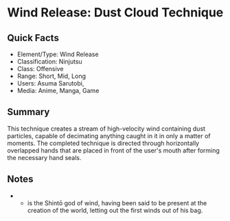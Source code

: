 # Wind Release: Dust Cloud Technique

## Quick Facts
- Element/Type: Wind Release
- Classification: Ninjutsu
- Class: Offensive
- Range: Short, Mid, Long
- Users: Asuma Sarutobi,
- Media: Anime, Manga, Game

## Summary
This technique creates a stream of high-velocity wind containing dust particles, capable of decimating anything caught in it in only a matter of moments. The completed technique is directed through horizontally overlapped hands that are placed in front of the user's mouth after forming the necessary hand seals.

## Notes
- * is the Shintō god of wind, having been said to be present at the creation of the world, letting out the first winds out of his bag.
